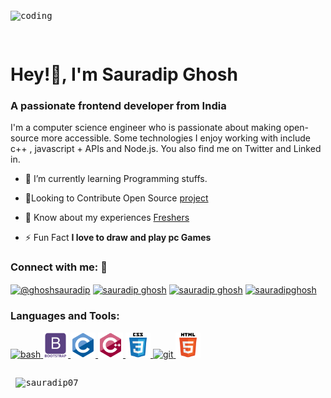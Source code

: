 <pre>
<p><img align="centre" alt="coding" width="600"src="https://raw.githubusercontent.com/abhisheknaiidu/abhisheknaiidu/master/code.gif"></p>
</pre>

<h1 align="left">Hey!👋, I'm Sauradip Ghosh</h1>
<h3 align="left">A passionate frontend developer from India</h3>

   I'm a computer science engineer who is passionate about making open-source more accessible. Some technologies I enjoy working with 
   include c++ , javascript + APIs and Node.js. You also find me on Twitter and Linked in.

- 🌱 I’m currently learning Programming stuffs.

- 🤝Looking to Contribute Open Source [project](project)

- 📄 Know about my experiences [Freshers](Freshers)

- ⚡ Fun Fact **I love to draw and play pc Games**

<h3 align="left">Connect with me: 🤝 </h3>
<p align="left">
<a href="https://twitter.com/@ghoshsauradip" target="blank"><img align="center" src="https://raw.githubusercontent.com/rahuldkjain/github-profile-readme-generator/master/src/images/icons/Social/twitter.svg" alt="@ghoshsauradip" height="30" width="40" /></a>
<a href="https://www.facebook.com/sauradip.tatai/" target="blank"><img align="center" src="https://raw.githubusercontent.com/rahuldkjain/github-profile-readme-generator/master/src/images/icons/Social/facebook.svg" alt="sauradip ghosh" height="30" width="40" /></a>
<a href="https://www.hackerrank.com/sauradip96ghosh" target="blank"><img align="center" src="https://raw.githubusercontent.com/rahuldkjain/github-profile-readme-generator/master/src/images/icons/Social/hackerrank.svg" alt="sauradip ghosh" height="30" width="40" /></a>
<a href="https://www.leetcode.com/sauradipghosh" target="blank"><img align="center" src="https://raw.githubusercontent.com/rahuldkjain/github-profile-readme-generator/master/src/images/icons/Social/leet-code.svg" alt="sauradipghosh" height="30" width="40" /></a>
</p>

<h3 align="left">Languages and Tools:</h3>
<p align="left"> <a href="https://www.gnu.org/software/bash/" target="_blank"> <img src="https://www.vectorlogo.zone/logos/gnu_bash/gnu_bash-icon.svg" alt="bash" width="40" height="40"/> </a> <a href="https://getbootstrap.com" target="_blank"> <img src="https://raw.githubusercontent.com/devicons/devicon/master/icons/bootstrap/bootstrap-plain-wordmark.svg" alt="bootstrap" width="40" height="40"/> </a> <a href="https://www.cprogramming.com/" target="_blank"> <img src="https://raw.githubusercontent.com/devicons/devicon/master/icons/c/c-original.svg" alt="c" width="40" height="40"/> </a> <a href="https://www.w3schools.com/cpp/" target="_blank"> <img src="https://raw.githubusercontent.com/devicons/devicon/master/icons/cplusplus/cplusplus-original.svg" alt="cplusplus" width="40" height="40"/> </a> <a href="https://www.w3schools.com/css/" target="_blank"> <img src="https://raw.githubusercontent.com/devicons/devicon/master/icons/css3/css3-original-wordmark.svg" alt="css3" width="40" height="40"/> </a> <a href="https://git-scm.com/" target="_blank"> <img src="https://www.vectorlogo.zone/logos/git-scm/git-scm-icon.svg" alt="git" width="40" height="40"/> </a> <a href="https://www.w3.org/html/" target="_blank"> <img src="https://raw.githubusercontent.com/devicons/devicon/master/icons/html5/html5-original-wordmark.svg" alt="html5" width="40" height="40"/> </a> </p>

<pre>
<p>&nbsp;<img align="center" src="https://github-readme-stats.vercel.app/api?username=sauradip07&show_icons=true&locale=en" alt="sauradip07" /></p>

</pre>

